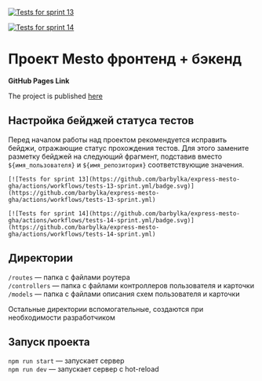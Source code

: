 [![Tests for sprint 13](https://github.com/barbylka/express-mesto-gha/actions/workflows/tests-13-sprint.yml/badge.svg)](https://github.com/barbylka/express-mesto-gha/actions/workflows/tests-13-sprint.yml) 

[![Tests for sprint 14](https://github.com/barbylka/express-mesto-gha/actions/workflows/tests-14-sprint.yml/badge.svg)](https://github.com/barbylka/express-mesto-gha/actions/workflows/tests-14-sprint.yml)
# Проект Mesto фронтенд + бэкенд

**GitHub Pages Link**

The project is published [here](https://barbylka.github.io/express-mesto-gha/)

## Настройка бейджей статуса тестов
Перед началом работы над проектом рекомендуется исправить бейджи, отражающие статус прохождения тестов.
Для этого замените разметку бейджей на следующий фрагмент, подставив вместо `${имя_пользователя}` и `${имя_репозитория}` соответствующие значения.

```
[![Tests for sprint 13](https://github.com/barbylka/express-mesto-gha/actions/workflows/tests-13-sprint.yml/badge.svg)](https://github.com/barbylka/express-mesto-gha/actions/workflows/tests-13-sprint.yml) 

[![Tests for sprint 14](https://github.com/barbylka/express-mesto-gha/actions/workflows/tests-14-sprint.yml/badge.svg)](https://github.com/barbylka/express-mesto-gha/actions/workflows/tests-14-sprint.yml)
```


## Директории

`/routes` — папка с файлами роутера  
`/controllers` — папка с файлами контроллеров пользователя и карточки   
`/models` — папка с файлами описания схем пользователя и карточки  
  
Остальные директории вспомогательные, создаются при необходимости разработчиком

## Запуск проекта

`npm run start` — запускает сервер   
`npm run dev` — запускает сервер с hot-reload
